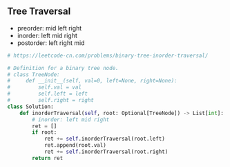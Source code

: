 ## Tree Traversal
- preorder: mid left right
- inorder: left mid right
- postorder: left right mid

```python
# https://leetcode-cn.com/problems/binary-tree-inorder-traversal/

# Definition for a binary tree node.
# class TreeNode:
#     def __init__(self, val=0, left=None, right=None):
#         self.val = val
#         self.left = left
#         self.right = right
class Solution:
    def inorderTraversal(self, root: Optional[TreeNode]) -> List[int]:
        # inorder: left mid right
        ret = []
        if root:
            ret += self.inorderTraversal(root.left)
            ret.append(root.val)
            ret += self.inorderTraversal(root.right)
        return ret
```